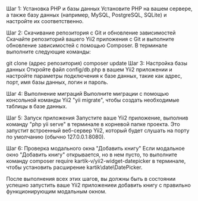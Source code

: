 Шаг 1: Установка PHP и базы данных
Установите PHP на вашем сервере, а также базу данных (например, MySQL, PostgreSQL, SQLite) и настройте их соответственно.

Шаг 2: Скачивание репозитория с Git и обновление зависимостей
Скачайте репозиторий вашего Yii2 приложения с Git и выполните обновление зависимостей с помощью Composer. В терминале выполните следующие команды:

git clone (адрес репозитория)
composer update
Шаг 3: Настройка базы данных
Откройте файл config/db.php в вашем Yii2 приложении и настройте параметры подключения к базе данных, такие как адрес, порт, имя базы данных, логин и пароль.

Шаг 4: Выполнение миграций
Выполните миграции с помощью консольной команды Yii2 "yii migrate", чтобы создать необходимые таблицы в базе данных.

Шаг 5: Запуск приложения
Запустите ваше Yii2 приложение, выполнив команду "php yii serve" в терминале в корневой папке проекта. Это запустит встроенный веб-сервер Yii2, который будет слушать на порту по умолчанию (обычно 127.0.0.1:8080).

Шаг 6: Проверка модального окна "Добавить книгу"
Если модальное окно "Добавить книгу" открывается, но в нем пусто, то выполните команду composer require kartik-v/yii2-widget-datepicker в терминале, чтобы установить расширение kartik\date\DatePicker.

После выполнения всех этих шагов, вы должны быть в состоянии успешно запустить ваше Yii2 приложениеи добавить книгу с правильно функционирующим модальным окном.
